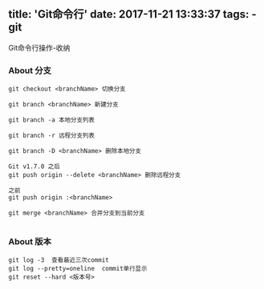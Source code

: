 title: 'Git命令行'
date: 2017-11-21 13:33:37
tags:
    - git
---
Git命令行操作-收纳
<!--more-->

### About 分支
```
git checkout <branchName> 切换分支

git branch <branchName> 新建分支

git branch -a 本地分支列表

git branch -r 远程分支列表

git branch -D <branchName> 删除本地分支

Git v1.7.0 之后
git push origin --delete <branchName> 删除远程分支

之前
git push origin :<branchName>

git merge <branchName> 合并分支到当前分支


```

### About 版本
```
git log -3  查看最近三次commit
git log --pretty=oneline  commit单行显示
git reset --hard <版本号>

```


